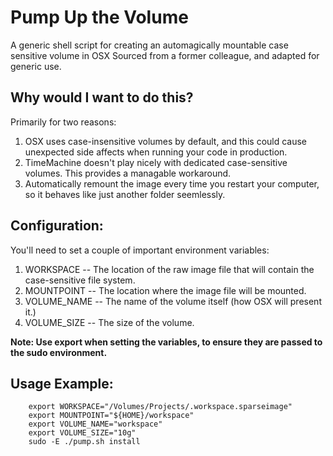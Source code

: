 # Pump Up the Volume

A generic shell script for creating an automagically mountable case sensitive volume in OSX
Sourced from a former colleague, and adapted for generic use.

## Why would I want to do this?

Primarily for two reasons:

1. OSX uses case-insensitive volumes by default, and this could cause unexpected side affects when running your code in production.
2. TimeMachine doesn't play nicely with dedicated case-sensitive volumes.  This provides a managable workaround.
3. Automatically remount the image every time you restart your computer, so it behaves like just another folder seemlessly.

## Configuration:

You'll need to set a couple of important environment variables:

1.  WORKSPACE -- The location of the raw image file that will contain the case-sensitive file system.
2.  MOUNTPOINT -- The location where the image file will be mounted.
3.  VOLUME_NAME -- The name of the volume itself (how OSX will present it.)
4.  VOLUME_SIZE -- The size of the volume.

<b>Note: Use export when setting the variables, to ensure they are passed to the sudo environment.</b>

## Usage Example:

```
    export WORKSPACE="/Volumes/Projects/.workspace.sparseimage"
    export MOUNTPOINT="${HOME}/workspace"
    export VOLUME_NAME="workspace"
    export VOLUME_SIZE="10g"
    sudo -E ./pump.sh install
```